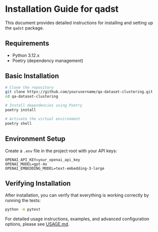 # Installation Guide for qadst

This document provides detailed instructions for installing and setting up the `qadst` package.

## Requirements

- Python 3.12.x
- Poetry (dependency management)

## Basic Installation

```bash
# Clone the repository
git clone https://github.com/yourusername/qa-dataset-clustering.git
cd qa-dataset-clustering

# Install dependencies using Poetry
poetry install

# Activate the virtual environment
poetry shell
```

## Environment Setup

Create a `.env` file in the project root with your API keys:

```
OPENAI_API_KEY=your_openai_api_key
OPENAI_MODEL=gpt-4o
OPENAI_EMBEDDING_MODEL=text-embedding-3-large
```

## Verifying Installation

After installation, you can verify that everything is working correctly by running the tests:

```bash
python -m pytest
```

For detailed usage instructions, examples, and advanced configuration options, please see [USAGE.md](USAGE.md).
